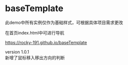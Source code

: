 # baseTemplate

此demo中所有实例仅作为基础样式，可根据具体项目需求更改  

在首页index.html中可进行导航  

https://rocky-191.github.io/baseTemplate  

version 1.0.1  
新增了鼠标移入移出方向的判断 